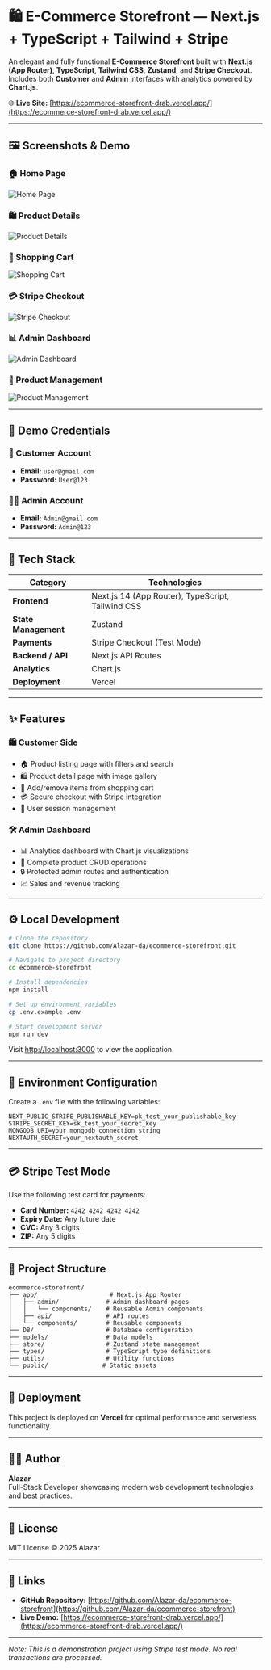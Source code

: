 # 🛍️ E-Commerce Storefront — Next.js + TypeScript + Tailwind + Stripe

An elegant and fully functional **E-Commerce Storefront** built with **Next.js (App Router)**, **TypeScript**, **Tailwind CSS**, **Zustand**, and **Stripe Checkout**.  
Includes both **Customer** and **Admin** interfaces with analytics powered by **Chart.js**.

🌐 **Live Site:** [https://ecommerce-storefront-drab.vercel.app/](https://ecommerce-storefront-drab.vercel.app/)

---

## 🖼️ Screenshots & Demo

### 🏠 Home Page
![Home Page](https://github.com/Alazar-da/ecommerce-storefront/blob/main/assets/homepage.png)

### 🛍️ Product Details
![Product Details](https://github.com/Alazar-da/ecommerce-storefront/blob/main/assets/product-details.png)

### 🛒 Shopping Cart
![Shopping Cart](https://github.com/Alazar-da/ecommerce-storefront/blob/main/assets/cart.png)

### 💳 Stripe Checkout
![Stripe Checkout](https://github.com/Alazar-da/ecommerce-storefront/blob/main/assets/stripe-checkout.png)

### 📊 Admin Dashboard
![Admin Dashboard](https://github.com/Alazar-da/ecommerce-storefront/blob/main/assets/admin-dashboard.png)

### 🧰 Product Management
![Product Management](https://github.com/Alazar-da/ecommerce-storefront/blob/main/assets/admin-products.png)

---

## 🔐 Demo Credentials

### 👤 Customer Account
- **Email:** `user@gmail.com`
- **Password:** `User@123`

### 👨‍💼 Admin Account
- **Email:** `Admin@gmail.com`
- **Password:** `Admin@123`

---

## 🧠 Tech Stack

| Category | Technologies |
|-----------|---------------|
| **Frontend** | Next.js 14 (App Router), TypeScript, Tailwind CSS |
| **State Management** | Zustand |
| **Payments** | Stripe Checkout (Test Mode) |
| **Backend / API** | Next.js API Routes |
| **Analytics** | Chart.js |
| **Deployment** | Vercel |

---

## ✨ Features

### 🛍️ Customer Side
- 🏠 Product listing page with filters and search
- 🛍️ Product detail page with image gallery
- 🛒 Add/remove items from shopping cart
- 💳 Secure checkout with Stripe integration
- 👤 User session management

### 🛠️ Admin Dashboard
- 📊 Analytics dashboard with Chart.js visualizations
- 🧰 Complete product CRUD operations
- 🔒 Protected admin routes and authentication
- 📈 Sales and revenue tracking

---

## ⚙️ Local Development

```bash
# Clone the repository
git clone https://github.com/Alazar-da/ecommerce-storefront.git

# Navigate to project directory
cd ecommerce-storefront

# Install dependencies
npm install

# Set up environment variables
cp .env.example .env

# Start development server
npm run dev
```

Visit [http://localhost:3000](http://localhost:3000) to view the application.

---

## 🔧 Environment Configuration

Create a `.env` file with the following variables:

```env
NEXT_PUBLIC_STRIPE_PUBLISHABLE_KEY=pk_test_your_publishable_key
STRIPE_SECRET_KEY=sk_test_your_secret_key
MONGODB_URI=your_mongodb_connection_string
NEXTAUTH_SECRET=your_nextauth_secret
```

---

## 💳 Stripe Test Mode

Use the following test card for payments:

- **Card Number:** `4242 4242 4242 4242`
- **Expiry Date:** Any future date
- **CVC:** Any 3 digits
- **ZIP:** Any 5 digits

---

## 📁 Project Structure

```
ecommerce-storefront/
├── app/                    # Next.js App Router
│   ├── admin/             # Admin dashboard pages
│   │   └── components/    # Reusable Admin components
│   ├── api/               # API routes
│   └── components/        # Reusable components
├── DB/                    # Database configuration
├── models/                # Data models
├── store/                 # Zustand state management
├── types/                 # TypeScript type definitions
├── utils/                 # Utility functions
└── public/               # Static assets
```

---

## 🚀 Deployment

This project is deployed on **Vercel** for optimal performance and serverless functionality.

---

## 👨‍💻 Author

**Alazar**  
Full-Stack Developer showcasing modern web development technologies and best practices.

---

## 📄 License

MIT License © 2025 Alazar

---

## 🔗 Links

- **GitHub Repository:** [https://github.com/Alazar-da/ecommerce-storefront](https://github.com/Alazar-da/ecommerce-storefront)
- **Live Demo:** [https://ecommerce-storefront-drab.vercel.app/](https://ecommerce-storefront-drab.vercel.app/)

---

*Note: This is a demonstration project using Stripe test mode. No real transactions are processed.*
